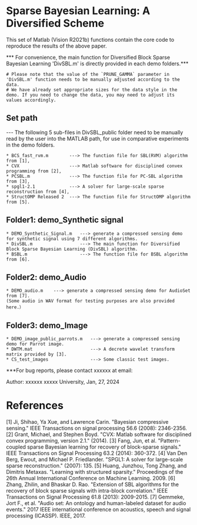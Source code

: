 # Sparse Bayesian Learning: A Diversified Scheme
This set of Matlab (Vision R2021b) functions contain the core code to reproduce the results of the above paper.

*** For convenience, the main function for Diversified Block Sparse Bayesian Learning 'DivSBL.m' is directly provided in each demo folders.***

    # Please note that the value of the `PRUNE_GAMMA` parameter in 'DivSBL.m' function needs to be manually adjusted according to the data.
    # We have already set appropriate sizes for the data style in the demo. If you need to change the data, you may need to adjust its values accordingly.


## Set path

--- The following 5 sub-files in DivSBL_public folder need to be manually read by the user into the MATLAB path, for use in comparative experiments in the demo folders. 

    * BCS_fast_rvm.m        ---> The function file for SBL(RVM) algorithm from [1],
    * CVX                   ---> Matlab software for disciplined convex programming from [2],
    * PCSBL.m               ---> The function file for PC-SBL algorithm from [3],
    * spgl1-2.1             ---> A solver for large-scale sparse reconstruction from [4],
    * StructOMP Released 2  ---> The function file for StructOMP algorithm from [5].



## Folder1: demo_Synthetic signal 

    * DEMO_Synthetic_Signal.m   ---> generate a compressed sensing demo for synthetic signal using 7 different algorithms.
    * DivSBL.m                  ---> The main function for Diversified Block Sparse Bayesian Learning (DivSBL) algorithm.
    * BSBL.m                    ---> The function file for BSBL algorithm from [6].



## Folder2: demo_Audio

    * DEMO_audio.m    ---> generate a compressed sensing demo for AudioSet from [7].
    (Some audio in WAV format for testing purposes are also provided here.）
  
  
  
## Folder3: demo_Image

    * DEMO_image_public_parrots.m   ---> generate a compressed sensing demo for Parrot image.
    * DWTM.mat                      ---> A decrete wavelet transform matrix provided by [3].
    * CS_test_images                ---> Some classic test images.




***For bug reports, please contact xxxxxx at email:

Author: xxxxxx
xxxxx University,  Jan, 27, 2024



# References
[1] Ji, Shihao, Ya Xue, and Lawrence Carin. "Bayesian compressive sensing." IEEE Transactions on signal processing 56.6 (2008): 2346-2356.
[2] Grant, Michael, and Stephen Boyd. "CVX: Matlab software for disciplined convex programming, version 2.1." (2014).
[3] Fang, Jun, et al. "Pattern-coupled sparse Bayesian learning for recovery of block-sparse signals." IEEE Transactions on Signal Processing 63.2 (2014): 360-372.
[4] Van Den Berg, Ewout, and Michael P. Friedlander. "SPGL1: A solver for large-scale sparse reconstruction." (2007): 135.
[5] Huang, Junzhou, Tong Zhang, and Dimitris Metaxas. "Learning with structured sparsity." Proceedings of the 26th Annual International Conference on Machine Learning. 2009.
[6] Zhang, Zhilin, and Bhaskar D. Rao. "Extension of SBL algorithms for the recovery of block sparse signals with intra-block correlation." IEEE Transactions on Signal Processing 61.8 (2013): 2009-2015.
[7] Gemmeke, Jort F., et al. "Audio set: An ontology and human-labeled dataset for audio events." 2017 IEEE international conference on acoustics, speech and signal processing (ICASSP). IEEE, 2017.
